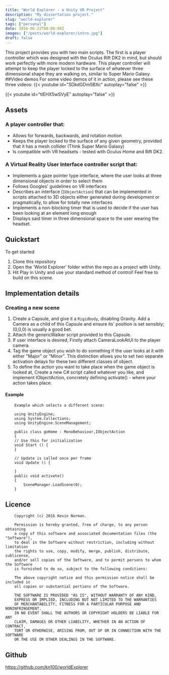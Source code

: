 ```yaml
---
title: "World Explorer - a Unity VR Project"
description: "My dissertation project."
slug: "world-explorer"
tags: ["personal"]
date: 2016-06-22T00:00:00Z
images: ["/posts/world-explorer/intro.jpg"]
draft: false
---
```


This project provides you with two main scripts. The first is a player controller which was designed with the Oculus Rift DK2 in mind, but should work perfectly with more modern hardware. This player controller will attempt to keep the player locked to the surface of whatever three dimensional shape they are walking on, similar to Super Mario Galaxy.
##Video demos
For some video demos of it in action, please see these three videos:
{{< youtube id="SDkdGDm5BXc" autoplay="false" >}}

{{< youtube id="tIEHX5wSVyE" autoplay="false" >}}

## Assets
### A player controller that:
 - Allows for forwards, backwards, and rotation motion
 - Keeps the player locked to the surface of any given geometry, provided that it has a mesh collider (Think Super Mario Galaxy)
 - Is compatible with VR headsets - tested with Oculus Home and Rift DK2.

### A Virtual Reality User Interface controller script that:
 - Implements a gaze pointer type interface, where the user looks at three dimensional objects in order to select them
 - Follows Googles' guidelines on VR interfaces
 - Describes an interface (`IObjectAction`) that can be implemented in scripts attached to 3D objects either generated during development or pragmatically, to allow for totally new interfaces
 - Implements a non-blocking timer that is used to decide if the user has been looking at an element long enough
 - Displays said timer in three dimensional space to the user wearing the headset.

## Quickstart
To get started

 1. Clone this repository
 2. Open the 'World Explorer' folder within the repo as a project with Unity.
 3. Hit Play in Unity and use your standard method of control! Feel free to build on this scene.

## Implementation details

### Creating a new scene

 1. Create a Capsule, and give it a `Rigidbody`, disabling Gravity. Add a Camera as a child of this Capsule and ensure its' position is set sensibly; (0,0,0) is usually a good bet.
 2. Attach the genericWalker script provided to this Capsule.
 3. If user interface is desired, Firstly attach CameraLookAtUI to the player camera.
 4. Tag the game object you wish to do something if the user looks at it with either "Major" or "Minor". This distinction allows you to set two separate activation delays for these two different classes of object.
 5. To define the action you want to take place when the game object is looked at, Create a new C# script called whatever you like, and implement IObjectAction, concretely defining activate() - where your action takes place.
#### Example

```
    Example which selects a different scene:

    using UnityEngine;
    using System.Collections;
    using UnityEngine.SceneManagement;

    public class goHome : MonoBehaviour,IObjectAction
    {
	// Use this for initialization
	void Start () {
    }

	// Update is called once per frame
	void Update () {

    }
    public void activate()
    {
        SceneManager.LoadScene(0);
    }
```
## Licence
```
    Copyright (c) 2016 Kevin Norman.

    Permission is hereby granted, free of charge, to any person obtaining
    a copy of this software and associated documentation files (the "Software"),
    to deal in the Software without restriction, including without limitation
    the rights to use, copy, modify, merge, publish, distribute, sublicense,
    and/or sell copies of the Software, and to permit persons to whom the Software
    is furnished to do so, subject to the following conditions:

    The above copyright notice and this permission notice shall be included in
    all copies or substantial portions of the Software.

    THE SOFTWARE IS PROVIDED "AS IS", WITHOUT WARRANTY OF ANY KIND,
    EXPRESS OR IMPLIED, INCLUDING BUT NOT LIMITED TO THE WARRANTIES
    OF MERCHANTABILITY, FITNESS FOR A PARTICULAR PURPOSE AND NONINFRINGEMENT.
    IN NO EVENT SHALL THE AUTHORS OR COPYRIGHT HOLDERS BE LIABLE FOR ANY
    CLAIM, DAMAGES OR OTHER LIABILITY, WHETHER IN AN ACTION OF CONTRACT,
    TORT OR OTHERWISE, ARISING FROM, OUT OF OR IN CONNECTION WITH THE SOFTWARE
    OR THE USE OR OTHER DEALINGS IN THE SOFTWARE.
```
## Github
https://github.com/kn100/worldExplorer
